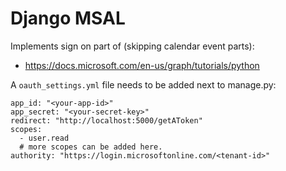 # Django MSAL

Implements sign on part of (skipping calendar event parts):

* https://docs.microsoft.com/en-us/graph/tutorials/python

A `oauth_settings.yml` file needs to be added next to manage.py:

    app_id: "<your-app-id>"
    app_secret: "<your-secret-key>"
    redirect: "http://localhost:5000/getAToken"
    scopes:
      - user.read
      # more scopes can be added here.
    authority: "https://login.microsoftonline.com/<tenant-id>"


